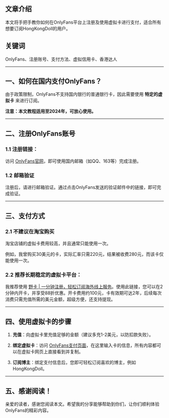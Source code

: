 ## 文章介绍
本文将手把手教你如何在OnlyFans平台上注册及使用虚拟卡进行支付，适合所有想要订阅HongKongDoll的用户。

## 关键词
OnlyFans、注册账号、支付方法、虚拟信用卡、香港达人

---

## 一、如何在国内支付OnlyFans？

由于政策限制，OnlyFans不支持国内银行的普通银行卡，因此需要使用 **特定的虚拟卡** 来进行订阅。

**注意：本文教程适用至2024年，可放心使用。**

---

## 二、注册OnlyFans账号

### 1.1 注册链接：
访问 [OnlyFans官网](https://onlyfans.com/)，即可使用国内邮箱（如QQ、163等）完成注册。

### 1.2 邮箱验证
注册后，请进行邮箱验证。通过点击OnlyFans发送的验证邮件中的链接，即可完成验证。

---

## 三、支付方式

### 2.1 不建议在淘宝购买
淘宝店铺的虚拟卡费用较高，并且通常只能使用一次。

例如，我曾购买30美元的卡，实际汇率只需220元，结果被收费280元，而该卡仅能使用一次。

### 2.2 推荐长期稳定的虚拟卡平台：
我推荐使用 [野卡 | 一分钟注册，轻松订阅海外线上服务](https://bit.ly/bewildcard)。使用此链接，您可以在2分钟内开卡，并享受88折优惠。开卡费用约100元，卡有效期可达2年，后续每次消费只需充值所需的美元金额，超级方便，还支持提现。

---

## 四、使用虚拟卡的步骤

1. **充值**：向虚拟卡里充值足够的金额（建议多充1-2美元，以防扣款失败）。
   
2. **绑定虚拟卡**：访问 [OnlyFans支付页面](https://onlyfans.com/my/payments/add_card)，在这里输入卡的信息，所有内容都可以在虚拟卡网页上直接看到并复制。

3. **订阅博主**：绑定支付信息后，您即可轻松订阅喜欢的博主，例如HongKongDoll。

---

## 五、感谢阅读！

亲爱的读者，感谢您阅读本文。希望我的分享能够帮助到你们，让你们顺利体验OnlyFans的精彩内容。